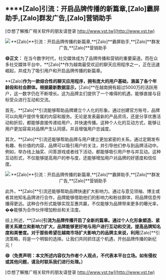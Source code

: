 ## ****[Zalo]**引流：开启品牌传播的新篇章,**[Zalo]**霸屏助手,**[Zalo]**群发广告,**[Zalo]**营销助手**

[😍想了解推广相关软件的朋友请登录 http://www.vst.tw](http://www.vst.tw)

 <center><img src="https://vst.tw/MP4/tuiguang/png/4.png" alt="**[Zalo]**引流：开启品牌传播的新篇章,**[Zalo]**霸屏助手,**[Zalo]**群发广告,**[Zalo]**营销助手"></center>

**😄正文：**
在当今数字时代，社交媒体成为了品牌传播和营销的重要渠道。而在众多社交媒体平台中，**[Zalo]**作为越南最受欢迎的聊天应用程序之一，正在迅速崛起，并成为了吸引用户和开启品牌传播的新篇章。

**[Zalo]**作为一款综合性的聊天应用程序，拥有庞大的用户基础，涵盖了各个年龄段和社会群体。根据最新数据显示，**[Zalo]**在越南拥有超过5000万的活跃用户，这一数字仍在不断增长。这为品牌主们提供了一个难得的机遇，能够直接与目标受众进行互动和交流。

首先，**[Zalo]**引流能够帮助品牌建立个人化的形象。通过创建官方账号，品牌可以向用户提供专属的内容和服务。无论是发表最新的产品资讯，还是分享优惠活动和折扣，都能够直接传递给用户，并快速传播。这种个人化的互动方式，能够让用户更加容易对品牌产生认同感，并且增强用户忠诚度。

其次，**[Zalo]**引流还能够帮助品牌与用户建立更加紧密的关系。通过定期发布有趣、有价值的内容，品牌可以吸引用户的关注，并引导他们参与到品牌活动中。例如，举办线上抽奖、问答游戏或者线下活动，都能够吸引用户参与并互动。这种互动形式，不仅能够提高用户的参与度，还能够增加用户对品牌的好感度和信任度。

 <center><img src="https://vst.tw/MP4/tuiguang/png/5.png" alt="**[Zalo]**引流：开启品牌传播的新篇章,**[Zalo]**霸屏助手,**[Zalo]**群发广告,**[Zalo]**营销助手"></center>

此外，**[Zalo]**引流还能够帮助品牌快速扩大影响力。通过与意见领袖、博主或者其他知名品牌进行合作，品牌能够借助他们的影响力和粉丝群体，将品牌信息传播得更远。这种合作形式能够实现互惠共赢，不仅能够为品牌带来更多的曝光率，��能够为合作伙伴增加粉丝和关注度。

综上所述，**[Zalo]**引流为品牌传播开启了全新的篇章。通过个人化形象塑造、紧密关系建立和影响力扩大，品牌能够更好地与用户进行互动和交流，提高品牌知名度和美誉度。对于那些希望在越南市场扩大影响力的品牌主来说，利用**[Zalo]**引流策略，将是一个明智的选择。让我们共同抓住这个机遇，开创品牌传播的新纪元！

**😄（免责声明：本文所述内容仅为作者个人观点，不代表本平台立场。如有侵权或其他问题，请及时联系我们进行处理。）**

[😍想了解推广相关软件的朋友请登录 http://www.vst.tw](http://www.vst.tw)




